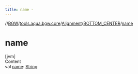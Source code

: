 ```yaml
---
title: name -
---
```

//[BGW](../../../../index.md)/[tools.aqua.bgw.core](../../index.md)/[Alignment](../index.md)/[BOTTOM_CENTER](index.md)/[name](name.md)



# name  
[jvm]  
Content  
val [name](name.md): [String](https://kotlinlang.org/api/latest/jvm/stdlib/kotlin/-string/index.html)  



